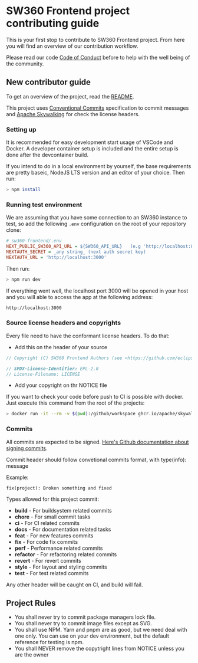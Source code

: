 # SW360 Frontend project contributing guide

This is your first stop to contribute to SW360 Frontend project. From here you will find an overview of our contribution workflow.

Please read our code [Code of Conduct](./CODE_OF_CONDUCT.md) before to help with the well being of the community.

## New contributor guide

To get an overview of the project, read the [README](./README.md).

This project uses [Conventional Commits](https://www.conventionalcommits.org/en/v1.0.0/) specification to commit messages and [Apache Skywalking](https://github.com/apache/skywalking-eyes) for check the license headers.

### Setting up

It is recommended for easy development start usage of VSCode and Docker. A developer container setup is included and the entire setup is done after the devcontainer build.

If you intend to do in a local environment by yourself, the base requirements are pretty baseic, NodeJS LTS version and an editor of your choice. Then run:
```bash
> npm install
```

### Running test environment

We are assuming that you have some connection to an SW360 instance to test, so add the following `.env` configuration on the root of your repository clone:

```ini
# sw360-frontend/.env
NEXT_PUBLIC_SW360_API_URL = ${SW360_API_URL}   (e.g 'http://localhost:8080')
NEXTAUTH_SECRET = _any string_ (next auth secret key)
NEXTAUTH_URL = 'http://localhost:3000'
```

Then run:

```bash
> npm run dev
```

If everything went well, the localhost port 3000 will be opened in your host and you will able to access the app at the following address:

```bash
http://localhost:3000
```

### Source license headers and copyrights

Every file need to have the conformant license headers. To do that:

* Add this on the header of your source

```typescript
// Copyright (C) SW360 Frontend Authors (see <https://github.com/eclipse-sw360/sw360-frontend/blob/main/NOTICE>)

// SPDX-License-Identifier: EPL-2.0
// License-Filename: LICENSE
```

* Add your copyright on thr NOTICE  file

If you want to check your code before push to CI is possible with docker. Just execute this command from the root of the projects:

```bash
> docker run -it --rm -v $(pwd):/github/workspace ghcr.io/apache/skywalking-eyes/ license-eye header check
```

### Commits

All commits are expected to be signed. [Here's Github documentation about signing commits](https://docs.github.com/en/authentication/managing-commit-signature-verification/signing-commits).

Commit header should follow convetional commits format, with type(info): message

Example:

```fix(project): Broken something and fixed```

Types allowed for this project commit:

* **build** - For buildsystem related commits
* **chore** - For small commit tasks
* **ci** - For CI related commits
* **docs** - For documentation related tasks
* **feat** - For new features commits
* **fix** - For code fix commits
* **perf** - Performance related commits
* **refactor** - For refactoring related commits
* **revert** - For revert commits
* **style** - For layout and styling commits
* **test** - For test related commits

Any other header will be caught on CI, and build will fail.

## Project Rules

* You shall never try to commit package managers lock file.
* You shall never try to commit image files except as SVG.
* You shall use NPM. Yarn and pnpm are as good, but we need deal with one only. You can use on your dev environment, but the default reference for testing is npm.
* You shall NEVER remove the copytright lines from NOTICE unless you are the owner
